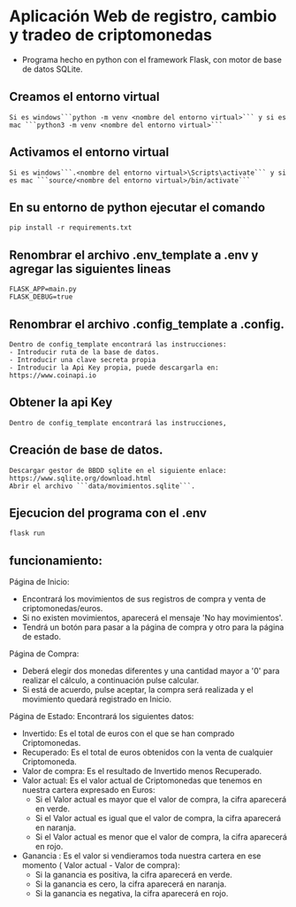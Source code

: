 # Aplicación Web de registro, cambio y tradeo de criptomonedas

- Programa hecho en python con el framework Flask, con motor de base de datos SQLite.


## Creamos el entorno virtual
```
Si es windows```python -m venv <nombre del entorno virtual>``` y si es mac ```python3 -m venv <nombre del entorno virtual>```
```
## Activamos el entorno virtual
```
Si es windows```.<nombre del entorno virtual>\Scripts\activate``` y si es mac ```source/<nombre del entorno virtual>/bin/activate```
```

## En su entorno de python ejecutar el comando
```
pip install -r requirements.txt
```
## Renombrar el archivo .env_template a .env y agregar las siguientes lineas
```
FLASK_APP=main.py
FLASK_DEBUG=true
```
## Renombrar el archivo .config_template a .config.
```
Dentro de config_template encontrará las instrucciones:
- Introducir ruta de la base de datos.
- Introducir una clave secreta propia
- Introducir la Api Key propia, puede descargarla en: https://www.coinapi.io
```
## Obtener la api Key
```
Dentro de config_template encontrará las instrucciones, 
```
## Creación de base de datos.
```
Descargar gestor de BBDD sqlite en el siguiente enlace: https://www.sqlite.org/download.html
Abrir el archivo ```data/movimientos.sqlite```.
```
## Ejecucion del programa con el .env
```
flask run
```

## funcionamiento:
Página de Inicio:
- Encontrará los movimientos de sus registros de compra y venta de criptomonedas/euros.
- Si no existen movimientos, aparecerá el mensaje 'No hay movimientos'.
- Tendrá un botón para pasar a la página de compra y otro para la página de estado.

Página de Compra:
- Deberá elegir dos monedas diferentes y una cantidad mayor a '0' para realizar el cálculo, a continuación pulse calcular.
- Si está de acuerdo, pulse aceptar, la compra será realizada y el movimiento quedará registrado en Inicio.

Página de Estado:
    Encontrará los siguientes datos:
- Invertido: Es el total de euros con el que se han comprado Criptomonedas.
- Recuperado: Es el total de euros obtenidos con la venta de cualquier Criptomoneda.
- Valor de compra: Es el resultado de Invertido menos Recuperado.
- Valor actual: Es el valor actual de Criptomonedas que tenemos en nuestra cartera expresado en Euros:
    - Si el Valor actual es mayor que el valor de compra, la cifra aparecerá en verde.
    - Si el Valor actual es igual que el valor de compra, la cifra aparecerá en naranja.
    - Si el Valor actual es menor que el valor de compra, la cifra aparecerá en rojo.
- Ganancia : Es el valor si vendieramos toda nuestra cartera en ese momento ( Valor actual - Valor de compra):
    - Si la ganancia es positiva, la cifra aparecerá en verde.
    - Si la ganancia es cero, la cifra aparecerá en naranja.
    - Si la ganancia es negativa, la cifra aparecerá en rojo.





